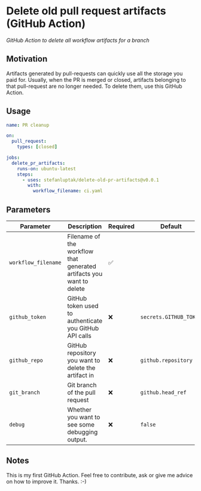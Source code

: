 # Delete old pull request artifacts (GitHub Action)

_GitHub Action to delete all workflow artifacts for a branch_

## Motivation

Artifacts generated by pull-requests can quickly use all the storage you paid for.
Usually, when the PR is merged or closed, artifacts belonging to that pull-request are no longer needed.
To delete them, use this GitHub Action.

## Usage

```yaml
name: PR cleanup

on:
  pull_request:
    types: [closed]

jobs:
  delete_pr_artifacts:
    runs-on: ubuntu-latest
    steps:
      - uses: stefanluptak/delete-old-pr-artifacts@v0.0.1
        with:
          workflow_filename: ci.yaml
```

## Parameters

| Parameter | Description | Required | Default |
| - | - | - | - |
| `workflow_filename` | Filename of the workflow that generated artifacts you want to delete  | ✅ |  |
| `github_token` | GitHub token used to authenticate you GitHub API calls | ❌ | `secrets.GITHUB_TOKEN` |
| `github_repo` | GitHub repository you want to delete the artifact in | ❌ | `github.repository` |
| `git_branch` | Git branch of the pull request | ❌ | `github.head_ref` |
| `debug` | Whether you want to see some debugging output. | ❌ | `false` |

## Notes

This is my first GitHub Action. Feel free to contribute, ask or give me advice on how to improve it. Thanks. :-)